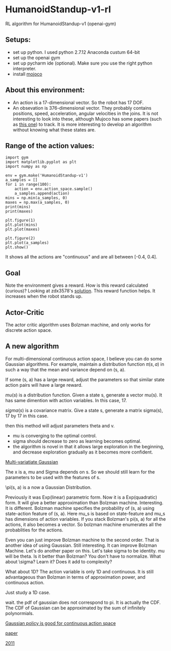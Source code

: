 # HumanoidStandup-v1-rl
RL algorithm for HumanoidStandup-v1 (openai-gym)

## Setups:

* set up python. I used python 2.7.12 Anaconda custum 64-bit
* set up the openai gym 
* set up pycharm ide (optional). Make sure you use the right python interpreter.
* install [mojoco](https://github.com/openai/mujoco-py)

## About this environment:

* An action is a 17-dimensional vector. So the robot has 17 DOF. 
* An obsevation is 376-dimensional vector. They probably contains positions, speed, acceleration, angular velocities in the joins. It is not interesting to look into these, although Mujoco has some papers (such as [this one](http://homes.cs.washington.edu/~todorov/papers/TassaIROS12.pdf)) to track. It is more interesting to develop an algorithm without knowing what these states are. 

## Range of the action values:

```
import gym
import matplotlib.pyplot as plt
import numpy as np

env = gym.make('HumanoidStandup-v1')
a_samples = []
for i in range(100):
    action = env.action_space.sample()
    a_samples.append(action)
mins = np.min(a_samples, 0)
maxes = np.max(a_samples, 0)
print(mins)
print(maxes)

plt.figure(1)
plt.plot(mins)
plt.plot(maxes)

plt.figure(2)
plt.plot(a_samples)
plt.show()
```
It shows all the actions are "continuous" and are all between [-0.4, 0.4].

## Goal

Note the environment gives a reward. How is this reward calculated (curious)?
Looking at zdx3578's [solution](https://gym.openai.com/evaluations/eval_w6uskkQOTxG3G0o3pT8q6w). This reward function helps. It increases when the robot stands up. 

## Actor-Critic
The actor critic algorithm uses Bolzman machine, and only works for discrete action space. 


## A new algorithm
For multi-dimensional continuous action space, I believe you can do some Gaussian algorithms. For example, maintain a distribution function $\pi(s, a)$ in such a way that the mean and variance depend on (s, a). 

If some (s, a) has a large reward, adjust the parameters so that similar state action pairs will have a large reward. 

$mu(s)$ is a distribution function. Given a state s, generate a vector mu(s). It has same dimention with action variables. In this case, 17.   

$sigma(s)$ is a covariance matrix. Give a state s, generate a matrix sigma(s), 17 by 17 in this case.   

then this method will adjust parameters theta and v. 

* mu is converging to the optimal control. 
* sigma should decrease to zero as learning becomes optimal. 
* the algorithm is novel in that it allows large exploration in the beginning, and decrease exploration gradually as it becomes more confident. 


[Multi-variatiate Gaussian](https://en.wikipedia.org/wiki/Multivariate_normal_distribution)

The x is a, mu and Sigma depends on s. So we should still learn for the parameters to be used with the features of s. 

\pi(s, a) is a now a Gaussian Distribution. 

Previously it was Exp(linear) parametric form. Now it is a Exp(quadratic) form. It will give a better approximation than Bolzman machine. Interesting. It is different. Bolzman machine specifies the probability of (s, a) using state-action feature of (s, a). Here mu_s is based on state-feature and mu_s has dimensions of action variables. If you stack Bolzman's pi(s, a) for all the actions, it also becomes a vector. So bolzman machine enumerates all the probablities for the actions. 

Even you can just improve Bolzman machine to the second order. That is another idea of using Gaussian. Still interesting. It can improve Bolzman Machine. Let's do another paper on this. Let's take sigma to be identity. mu will be theta. Is it better than Bolzman? You don't have to normalize. What about \sigma? Learn it? Does it add to complexity?

What about 1D? The action variable is only 1D and continuous. It is still advantageous than Bolzman in terms of approximation power, and continuous action. 

Just study a 1D case. 

wait. the pdf of gaussian does not correspond to pi. It is actually the CDF. The CDF of Gaussian can be approximated by the sum of infinitely polynormials. 

[Gaussian policy is good for continuous action space](http://home.deib.polimi.it/restelli/MyWebSite/pdf/rl7.pdf)

[paper](http://www.vision.cs.chubu.ac.jp/MPRG/C_group/C060_yamashita2014.pdf)

[2011](https://users.ics.aalto.fi/praiko/papers/nips11Cho.pdf)




